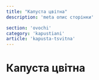 ```yaml
---
title: "Капуста цвітна"
description: 'meta опис сторінки'

section: 'ovochi'
category: 'kapustiani'
article: 'kapusta-tsvitna'
---
```


# Капуста цвітна